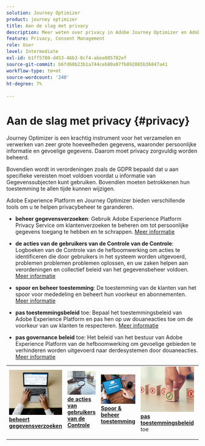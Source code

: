 ```yaml
---
solution: Journey Optimizer
product: journey optimizer
title: Aan de slag met privacy
description: Meer weten over privacy in Adobe Journey Optimizer en Adobe Experience Platform?
feature: Privacy, Consent Management
role: User
level: Intermediate
exl-id: b1ff5780-d453-46b3-8cf4-abea085782ef
source-git-commit: b6fd60b23b1a744ceb80a97fb092065b36847a41
workflow-type: tm+mt
source-wordcount: '240'
ht-degree: 7%

---
```


# Aan de slag met privacy {#privacy}

Journey Optimizer is een krachtig instrument voor het verzamelen en verwerken van zeer grote hoeveelheden gegevens, waaronder persoonlijke informatie en gevoelige gegevens. Daarom moet privacy zorgvuldig worden beheerd.

Bovendien wordt in verordeningen zoals de GDPR bepaald dat u aan specifieke vereisten moet voldoen voordat u informatie van Gegevenssubjecten kunt gebruiken. Bovendien moeten betrokkenen hun toestemming te allen tijde kunnen wijzigen.

Adobe Experience Platform en Journey Optimizer bieden verschillende tools om u te helpen privacybeheer te garanderen.

* **beheer gegevensverzoeken**: Gebruik Adobe Experience Platform Privacy Service om klantenverzoeken te beheren om tot persoonlijke gegevens toegang te hebben en te schrappen. [Meer informatie](requests.md)

* **de acties van de gebruikers van de Controle van de Controle**: Logboeken van de Controle van de hefboomwerking om acties te identificeren die door gebruikers in het systeem worden uitgevoerd, problemen problemen problemen oplossen, en uw zaken helpen aan verordeningen en collectief beleid van het gegevensbeheer voldoen. [Meer informatie](audit-logs.md)

* **spoor en beheer toestemming**: De toestemming van de klanten van het spoor voor mededeling en beheert hun voorkeur en abonnementen. [Meer informatie](opt-out.md)

* **pas toestemmingsbeleid** toe: Bepaal het toestemmingsbeleid van Adobe Experience Platform en pas hen op uw douaneacties toe om de voorkeur van uw klanten te respecteren. [Meer informatie](../action/consent.md)

* **pas governance beleid** toe: Het beleid van het bestuur van Adobe Experience Platform van de hefboomwerking om gevoelige gebieden te verhinderen worden uitgevoerd naar derdesystemen door douaneacties. [Meer informatie](../action/action-privacy.md)

<table style="table-layout:fixed"><tr style="border: 0;">
<td>
<a href="requests.md">
<img alt="Lood" src="../assets/do-not-localize/privacy-request.jpeg">
</a>
<div><a href="requests.md"><strong> beheert gegevensverzoeken </strong>
</div>
<p>
</td>
<td>
<a href="audit-logs.md">
<img alt="Onfrequent" src="../assets/do-not-localize/privacy-audit.jpeg">
</a>
<div>
<a href="audit-logs.md"><strong> de acties van gebruikers van de Controle </strong></a>
</div>
<p></td>
<td>
<a href="opt-out.md">
<img alt="Validatie" src="../assets/do-not-localize/privacy-track-consent.jpeg">
</a>
<div>
<a href="opt-out.md"><strong> Spoor &amp; beheer toestemming </strong></a>
</div>
<p>
</td>
<td>
<a href="../action/consent.md">
<img alt="Validatie" src="../assets/do-not-localize/privacy-consent-policies.jpeg">
</a>
<div>
<a href="../action/consent.md"><strong> pas toestemmingsbeleid </strong></a> toe
</div>
<p>
</td>
<td>
<a href="../action/action-privacy.md">
<img alt="Validatie" src="../assets/do-not-localize/privacy-governance.jpeg">
</a>
<div>
<a href="../action/action-privacy.md"><strong> pas governance beleid </strong></a> toe
</div>
<p>
</td>
</tr></table>
